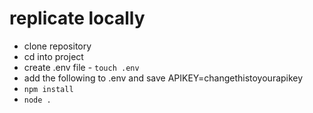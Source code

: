 # replicate locally
- clone repository
- cd into project
- create .env file - `touch .env`
- add the following to .env and save
  APIKEY=changethistoyourapikey
- `npm install`
- `node .`

